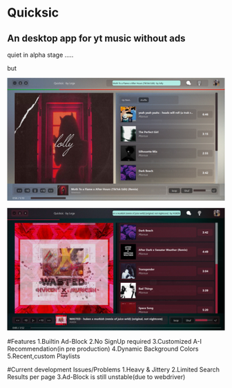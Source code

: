 # Quicksic
 An desktop app for yt music without ads
----------------------------------------------
quiet in alpha stage .....

but

![Screenshot](https://github.com/Abhishek-raj-exe/Quicksic/blob/main/ss/Moth%20Light%202.png)

![Screenshot](https://github.com/Abhishek-raj-exe/Quicksic/blob/main/ss/wast%202.png)


#Features
1.Builtin Ad-Block
2.No SignUp required
3.Customized A-I Recommendation(in pre production)
4.Dynamic Background Colors
5.Recent,custom Playlists

#Current development Issues/Problems
1.Heavy & Jittery
2.Limited Search Results per page
3.Ad-Block is still unstable(due to webdriver)
